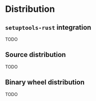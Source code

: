 # Distribution

## `setuptools-rust` integration

TODO

## Source distribution

TODO

## Binary wheel distribution

TODO
